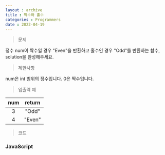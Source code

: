 ```yaml
---
layout : archive
title : 짝수와 홀수
categories : Programmers
date : 2022-04-19
---
```

> 문제<br>

정수 num이 짝수일 경우 "Even"을 반환하고 홀수인 경우 "Odd"를 반환하는 함수, solution을 완성해주세요.

> 제한사항<br>

num은 int 범위의 정수입니다.
0은 짝수입니다.

> 입출력 예<br>

|num|return|
|:--:|:--:|
|3|"Odd"|
|4|"Even"|

> 코드

### JavaScript

<script src="https://gist.github.com/kwontaehoon/5df7a650023fe73b045ac029bceed3f4.js"></script>